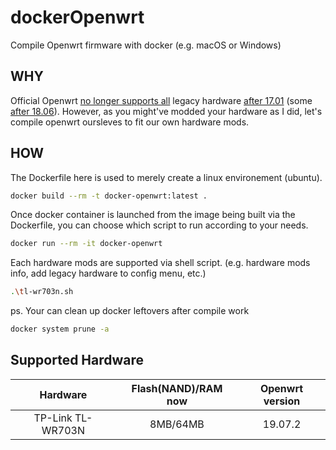 # dockerOpenwrt
Compile Openwrt firmware with docker (e.g. macOS or Windows)

## WHY
Official Openwrt [no longer supports all][1] legacy hardware [after 17.01][2] (some [after 18.06][3]). However, as you might've modded your hardware as I did, let's compile openwrt oursleves to fit our own hardware mods.

[1]: https://openwrt.org/supported_devices/432_warning
[2]: https://openwrt.org/supported_devices/openwrt_on_432_devices
[3]: https://openwrt.org/toh/tp-link/tl-wr740n

## HOW
The Dockerfile here is used to merely create a linux environement (ubuntu). 

```bash
docker build --rm -t docker-openwrt:latest .
```

Once docker container is launched from the image being built via the Dockerfile, you can choose which script to run according to your needs.

```bash 
docker run --rm -it docker-openwrt
```
Each hardware mods are supported via shell script. (e.g. hardware mods info, add legacy hardware to config menu, etc.)

```bash
.\tl-wr703n.sh
```
ps. Your can clean up docker leftovers after compile work

```bash
docker system prune -a
```

## Supported Hardware
|     Hardware    |Flash(NAND)/RAM now|Openwrt version|
|:---------------:|:-----------------:|:-------------:|
|TP-Link TL-WR703N|      8MB/64MB     |    19.07.2    |

<!-- |  MECOOL BB2 Pro |      16GB/3GB     |    porting    | -->